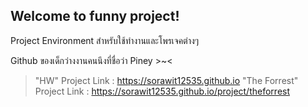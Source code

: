 ## Welcome to funny project!
Project Environment สำหรับใช้ทำงานและโพรเจคต่างๆ

Github ของเด็กว่างงานคนนึงที่ชื่อว่า Piney >~<

> "HW" Project Link : https://sorawit12535.github.io
> "The Forrest" Project Link : https://sorawit12535.github.io/project/theforrest
